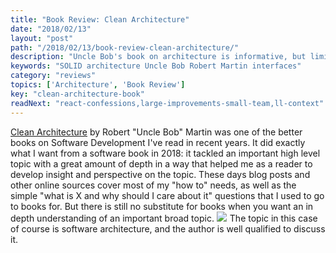 ```yaml
---
title: "Book Review: Clean Architecture"
date: "2018/02/13"
layout: "post"
path: "/2018/02/13/book-review-clean-architecture/"
description: "Uncle Bob's book on architecture is informative, but limits its scope"
keywords: "SOLID architecture Uncle Bob Robert Martin interfaces"
category: "reviews"
topics: ['Architecture', 'Book Review']
key: "clean-architecture-book"
readNext: "react-confessions,large-improvements-small-team,ll-context"
---
```


[Clean Architecture](http://amzn.to/2mKoejo) by Robert "Uncle Bob" Martin was one of the better books on Software Development I've read in recent years.  It did exactly what I want from a software book in 2018: it tackled an important high level topic with a great amount of depth in a way that helped me as a reader to develop insight and perspective on the topic.  These days blog posts and other online sources cover most of my "how to" needs, as well as the simple "what is X and why should I care about it" questions that I used to go to books for.  But there is still no substitute for books when you want an in depth understanding of an important broad topic.
<a href="https://www.amazon.com/Clean-Architecture-Craftsmans-Software-Structure/dp/0134494164/ref=as_li_ss_il?ie=UTF8&qid=1516226851&sr=8-1&keywords=clean+architecture&linkCode=li2&tag=benmccormicko-20&linkId=c599845decc4e5ed1457acae2a375ad6" target="_blank">
  <img border="0" class="inline-img" src="//ws-na.amazon-adsystem.com/widgets/q?_encoding=UTF8&ASIN=0134494164&Format=_SL160_&ID=AsinImage&MarketPlace=US&ServiceVersion=20070822&WS=1&tag=benmccormicko-20" ></a><img  src="https://ir-na.amazon-adsystem.com/e/ir?t=benmccormicko-20&l=li2&o=1&a=0134494164" width="1" height="1" border="0" alt="" style="border:none !important; margin:0px !important;" />
The topic in this case of course is software architecture, and the author is well qualified to discuss it.
